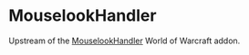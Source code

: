 # MouselookHandler

Upstream of the [MouselookHandler](http://www.curse.com/addons/wow/mouselookhandle) World of Warcraft addon.

